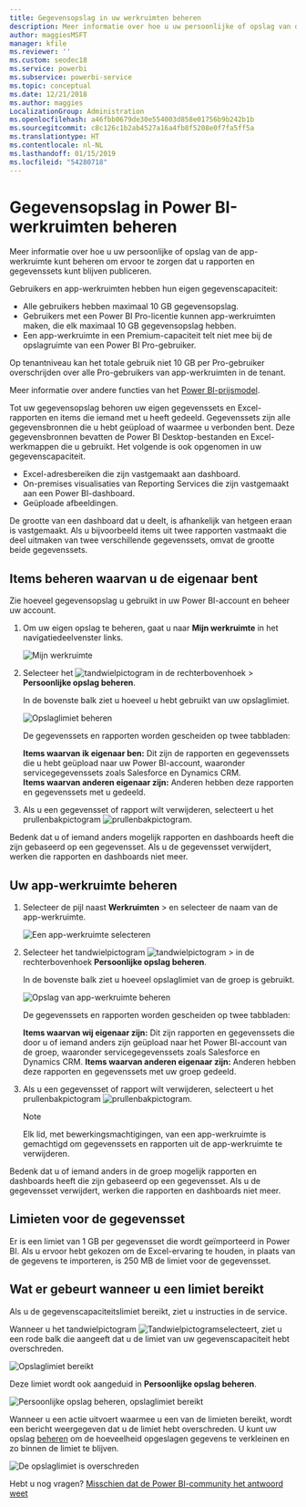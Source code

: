 ```yaml
---
title: Gegevensopslag in uw werkruimten beheren
description: Meer informatie over hoe u uw persoonlijke of opslag van de app-werkruimte kunt beheren om ervoor te zorgen dat u rapporten en gegevenssets kunt blijven publiceren.
author: maggiesMSFT
manager: kfile
ms.reviewer: ''
ms.custom: seodec18
ms.service: powerbi
ms.subservice: powerbi-service
ms.topic: conceptual
ms.date: 12/21/2018
ms.author: maggies
LocalizationGroup: Administration
ms.openlocfilehash: a46fbb0679de30e554003d858e01756b9b242b1b
ms.sourcegitcommit: c8c126c1b2ab4527a16a4fb8f5208e0f7fa5ff5a
ms.translationtype: HT
ms.contentlocale: nl-NL
ms.lasthandoff: 01/15/2019
ms.locfileid: "54280718"
---
```

# <a name="manage-data-storage-in-power-bi-workspaces"></a>Gegevensopslag in Power BI-werkruimten beheren

Meer informatie over hoe u uw persoonlijke of opslag van de app-werkruimte kunt beheren om ervoor te zorgen dat u rapporten en gegevenssets kunt blijven publiceren.

Gebruikers en app-werkruimten hebben hun eigen gegevenscapaciteit:

* Alle gebruikers hebben maximaal 10 GB gegevensopslag.
* Gebruikers met een Power BI Pro-licentie kunnen app-werkruimten maken, die elk maximaal 10 GB gegevensopslag hebben.
* Een app-werkruimte in een Premium-capaciteit telt niet mee bij de opslagruimte van een Power BI Pro-gebruiker.

Op tenantniveau kan het totale gebruik niet 10 GB per Pro-gebruiker overschrijden over alle Pro-gebruikers van app-werkruimten in de tenant.

Meer informatie over andere functies van het [Power BI-prijsmodel](https://powerbi.microsoft.com/pricing).

Tot uw gegevensopslag behoren uw eigen gegevenssets en Excel-rapporten en items die iemand met u heeft gedeeld. Gegevenssets zijn alle gegevensbronnen die u hebt geüpload of waarmee u verbonden bent. Deze gegevensbronnen bevatten de Power BI Desktop-bestanden en Excel-werkmappen die u gebruikt. Het volgende is ook opgenomen in uw gegevenscapaciteit.

* Excel-adresbereiken die zijn vastgemaakt aan dashboard.
* On-premises visualisaties van Reporting Services die zijn vastgemaakt aan een Power BI-dashboard.
* Geüploade afbeeldingen.

De grootte van een dashboard dat u deelt, is afhankelijk van hetgeen eraan is vastgemaakt. Als u bijvoorbeeld items uit twee rapporten vastmaakt die deel uitmaken van twee verschillende gegevenssets, omvat de grootte beide gegevenssets.

<a name="manage"/>

## <a name="manage-items-you-own"></a>Items beheren waarvan u de eigenaar bent

Zie hoeveel gegevensopslag u gebruikt in uw Power BI-account en beheer uw account.

1. Om uw eigen opslag te beheren, gaat u naar **Mijn werkruimte** in het navigatiedeelvenster links.
   
    ![Mijn werkruimte](media/service-admin-manage-your-data-storage-in-power-bi/pbi_myworkspace.png)
2. Selecteer het ![tandwielpictogram](media/service-admin-manage-your-data-storage-in-power-bi/pbi_gearicon.png) in de rechterbovenhoek \> **Persoonlijke opslag beheren**.
   
    In de bovenste balk ziet u hoeveel u hebt gebruikt van uw opslaglimiet.
   
    ![Opslaglimiet beheren](media/service-admin-manage-your-data-storage-in-power-bi/pbi_persnlstorage.png)
   
    De gegevenssets en rapporten worden gescheiden op twee tabbladen:
   
    **Items waarvan ik eigenaar ben:** Dit zijn de rapporten en gegevenssets die u hebt geüpload naar uw Power BI-account, waaronder servicegegevenssets zoals Salesforce en Dynamics CRM.  
    **Items waarvan anderen eigenaar zijn:** Anderen hebben deze rapporten en gegevenssets met u gedeeld.
1. Als u een gegevensset of rapport wilt verwijderen, selecteert u het prullenbakpictogram ![prullenbakpictogram](media/service-admin-manage-your-data-storage-in-power-bi/pbi_deleteicon.png).

Bedenk dat u of iemand anders mogelijk rapporten en dashboards heeft die zijn gebaseerd op een gegevensset. Als u de gegevensset verwijdert, werken die rapporten en dashboards niet meer.

## <a name="manage-your-app-workspace"></a>Uw app-werkruimte beheren
1. Selecteer de pijl naast **Werkruimten** \> en selecteer de naam van de app-werkruimte.
   
    ![Een app-werkruimte selecteren](media/service-admin-manage-your-data-storage-in-power-bi/pbi_groupworkspaces.png)
2. Selecteer het tandwielpictogram ![tandwielpictogram](media/service-admin-manage-your-data-storage-in-power-bi/pbi_gearicon.png) \> in de rechterbovenhoek **Persoonlijke opslag beheren**.
   
    In de bovenste balk ziet u hoeveel opslaglimiet van de groep is gebruikt.
   
    ![Opslag van app-werkruimte beheren](media/service-admin-manage-your-data-storage-in-power-bi/pbi_groupstorage.png)
   
    De gegevenssets en rapporten worden gescheiden op twee tabbladen:
   
    **Items waarvan wij eigenaar zijn:** Dit zijn rapporten en gegevenssets die door u of iemand anders zijn geüpload naar het Power BI-account van de groep, waaronder servicegegevenssets zoals Salesforce en Dynamics CRM.
    **Items waarvan anderen eigenaar zijn:** Anderen hebben deze rapporten en gegevenssets met uw groep gedeeld.
3. Als u een gegevensset of rapport wilt verwijderen, selecteert u het prullenbakpictogram ![prullenbakpictogram](media/service-admin-manage-your-data-storage-in-power-bi/pbi_deleteicon.png).
   
   > [!NOTE]
   > Elk lid, met bewerkingsmachtigingen, van een app-werkruimte is gemachtigd om gegevenssets en rapporten uit de app-werkruimte te verwijderen.
   > 
   > 

Bedenk dat u of iemand anders in de groep mogelijk rapporten en dashboards heeft die zijn gebaseerd op een gegevensset. Als u de gegevensset verwijdert, werken die rapporten en dashboards niet meer.

## <a name="dataset-limits"></a>Limieten voor de gegevensset
Er is een limiet van 1 GB per gegevensset die wordt geïmporteerd in Power BI. Als u ervoor hebt gekozen om de Excel-ervaring te houden, in plaats van de gegevens te importeren, is 250 MB de limiet voor de gegevensset.

## <a name="what-happens-when-you-reach-a-limit"></a>Wat er gebeurt wanneer u een limiet bereikt
Als u de gegevenscapaciteitslimiet bereikt, ziet u instructies in de service. 

Wanneer u het tandwielpictogram ![Tandwielpictogram](media/service-admin-manage-your-data-storage-in-power-bi/pbi_gearicon.png)selecteert, ziet u een rode balk die aangeeft dat u de limiet van uw gegevenscapaciteit hebt overschreden.

![Opslaglimiet bereikt](media/service-admin-manage-your-data-storage-in-power-bi/manage-storage-limit.png)

Deze limiet wordt ook aangeduid in **Persoonlijke opslag beheren**.

 ![Persoonlijke opslag beheren, opslaglimiet bereikt](media/service-admin-manage-your-data-storage-in-power-bi/manage-storage-limit2.png)

 Wanneer u een actie uitvoert waarmee u een van de limieten bereikt, wordt een bericht weergegeven dat u de limiet hebt overschreden. U kunt uw opslag [beheren](#manage) om de hoeveelheid opgeslagen gegevens te verkleinen en zo binnen de limiet te blijven.

 ![De opslaglimiet is overschreden](media/service-admin-manage-your-data-storage-in-power-bi/powerbi-pro-over-limit.png)

 Hebt u nog vragen? [Misschien dat de Power BI-community het antwoord weet](http://community.powerbi.com/)

